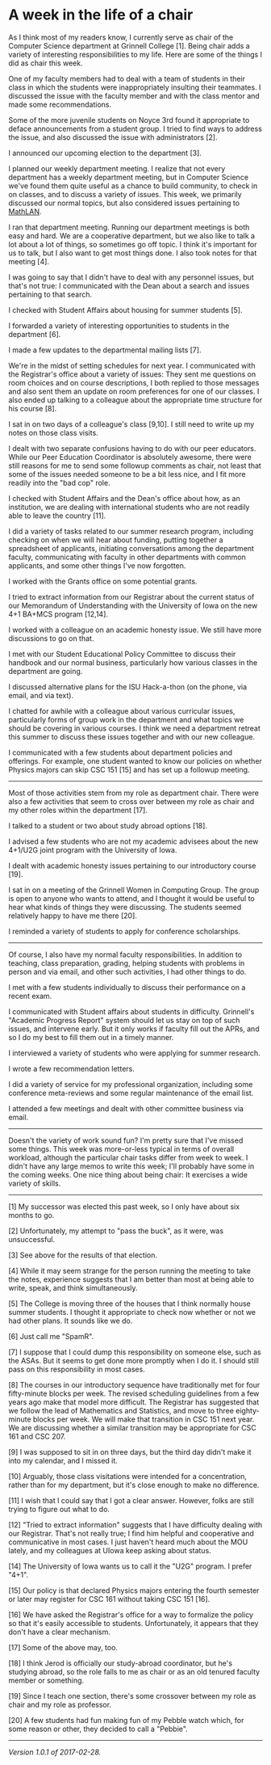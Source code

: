 A week in the life of a chair
=============================

As I think most of my readers know, I currently serve as chair of the
Computer Science department at Grinnell College [1].  Being chair adds
a variety of interesting responsibilities to my life.  Here are some
of the things I did as chair this week.

One of my faculty members had to deal with a team of students in their
class in which the students were inappropriately insulting their
teammates.  I discussed the issue with the faculty member and with the
class mentor and made some recommendations.

Some of the more juvenile students on Noyce 3rd found it appropriate to 
deface announcements from a student group.  I tried to find ways to
address the issue, and also discussed the issue with administrators [2].

I announced our upcoming election to the department [3].

I planned our weekly department meeting.  I realize that not every
department has a weekly department meeting, but in Computer Science we've
found them quite useful as a chance to build community, to check in on
classes, and to discuss a variety of issues.  This week, we primarily
discussed our normal topics, but also considered issues pertaining to
[MathLAN](mathlan).

I ran that department meeting.  Running our department meetings is both
easy and hard.  We are a cooperative department, but we also like to
talk a lot about a lot of things, so sometimes go off topic.  I think
it's important for us to talk, but I also want to get most things done.
I also took notes for that meeting [4].

I was going to say that I didn't have to deal with any personnel issues,
but that's not true: I communicated with the Dean about a search and
issues pertaining to that search.

I checked with Student Affairs about housing for summer students [5].

I forwarded a variety of interesting opportunities to students in 
the department [6].

I made a few updates to the departmental mailing lists [7].

We're in the midst of setting schedules for next year.  I communicated
with the Registrar's office about a variety of issues: They sent me
questions on room choices and on course descriptions, I both replied
to those messages and also sent them an update on room preferences for
one of our classes.  I also ended up talking to a colleague about the
appropriate time structure for his course [8].

I sat in on two days of a colleague's class [9,10].  I still need to write
up my notes on those class visits.

I dealt with two separate confusions having to do with our peer educators.
While our Peer Education Coordinator is absolutely awesome, there were
still reasons for me to send some followup comments as chair, not least
that some of the issues needed someone to be a bit less nice, and I fit
more readily into the "bad cop" role.

I checked with Student Affairs and the Dean's office about how, as an
institution, we are dealing with international students who are not
readily able to leave the country [11].

I did a variety of tasks related to our summer research program, including
checking on when we will hear about funding, putting together a spreadsheet
of applicants, initiating conversations among the department faculty, 
communicating with faculty in other departments with common applicants,
and some other things I've now forgotten.

I worked with the Grants office on some potential grants.

I tried to extract information from our Registrar about the current
status of our Memorandum of Understanding with the University of
Iowa on the new 4+1 BA+MCS program [12,14].

I worked with a colleague on an academic honesty issue.  We still have
more discussions to go on that.

I met with our Student Educational Policy Committee to discuss their
handbook and our normal business, particularly how various classes in
the department are going.

I discussed alternative plans for the ISU Hack-a-thon (on the phone,
via email, and via text).

I chatted for awhile with a colleague about various curricular issues,
particularly forms of group work in the department and what topics we
should be covering in various courses.  I think we need a department
retreat this summer to discuss these issues together and with our new
colleague.

I communicated with a few students about department policies and offerings.
For example, one student wanted to know our policies on whether Physics
majors can skip CSC 151 [15] and has set up a followup meeting.

---

Most of those activities stem from my role as department chair.  There
were also a few activities that seem to cross over between my role as
chair and my other roles within the department [17].

I talked to a student or two about study abroad options [18].

I advised a few students who are not my academic advisees about the
new 4+1/U2G joint program with the University of Iowa.

I dealt with academic honesty issues pertaining to our introductory
course [19].

I sat in on a meeting of the Grinnell Women in Computing Group.  The
group is open to anyone who wants to attend, and I thought it would be
useful to hear what kinds of things they were discussing.  The students
seemed relatively happy to have me there [20].  

I reminded a variety of students to apply for conference scholarships.

---

Of course, I also have my normal faculty responsibilities.  In addition
to teaching, class preparation, grading, helping students with problems in
person and via email, and other such activities, I had other things to do.

I met with a few students individually to discuss their performance on
a recent exam.

I communicated with Student affairs about students in difficulty.
Grinnell's "Academic Progress Report" system should let us stay on top
of such issues, and intervene early.  But it only works if faculty
fill out the APRs, and so I do my best to fill them out in a timely
manner.

I interviewed a variety of students who were applying for summer
research.

I wrote a few recommendation letters.

I did a variety of service for my professional organization, including
some conference meta-reviews and some regular maintenance of the 
email list.

I attended a few meetings and dealt with other committee business via
email.

---

Doesn't the variety of work sound fun?  I'm pretty sure that I've missed
some things.  This week was more-or-less typical in terms of overall
workload, although the particular chair tasks differ from week to week.
I didn't have any large memos to write this week; I'll probably have
some in the coming weeks.  One nice thing about being chair: It exercises
a wide variety of skills.

---

[1] My successor was elected this past week, so I only have about
six months to go.

[2] Unfortunately, my attempt to "pass the buck", as it were, was
unsuccessful.

[3] See above for the results of that election.

[4] While it may seem strange for the person running the meeting to take
the notes, experience suggests that I am better than most at being able
to write, speak, and think simultaneously.

[5] The College is moving three of the houses that I think normally
house summer students.  I thought it appropriate to check now whether
or not we had other plans.  It sounds like we do.

[6] Just call me "SpamR".

[7] I suppose that I could dump this responsibility on someone else,
such as the ASAs.  But it seems to get done more promptly when I do
it.  I should still pass on this responsibility in most cases.

[8] The courses in our introductory sequence have traditionally met
for four fifty-minute blocks per week.  The revised scheduling guidelines
from a few years ago make that model more difficult.  The Registrar
has suggested that we follow the lead of Mathematics and Statistics,
and move to three eighty-minute blocks per week.  We will make that
transition in CSC 151 next year.  We are discussing whether a similar
transition may be appropriate for CSC 161 and CSC 207.

[9] I was supposed to sit in on three days, but the third day didn't
make it into my calendar, and I missed it.

[10] Arguably, those class visitations were intended for a concentration,
rather than for my department, but it's close enough to make no
difference.

[11] I wish that I could say that I got a clear answer.  However, folks
are still trying to figure out what to do.

[12] "Tried to extract information" suggests that I have difficulty
dealing with our Registrar.  That's not really true; I find him
helpful and cooperative and communicative in most cases.  I just
haven't heard much about the MOU lately, and my colleagues at UIowa
keep asking about status.

[14] The University of Iowa wants us to call it the "U2G" program.
I prefer "4+1".

[15] Our policy is that declared Physics majors entering the fourth
semester or later may register for CSC 161 without taking CSC 151 [16].

[16] We have asked the Registrar's office for a way to formalize the
policy so that it's easily accessible to students.  Unfortunately,
it appears that they don't have a clear mechanism.  

[17] Some of the above may, too.

[18] I think Jerod is officially our study-abroad coordinator, but he's
studying abroad, so the role falls to me as chair or as an old tenured
faculty member or something.

[19] Since I teach one section, there's some crossover between my role
as chair and my role as professor.

[20] A few students had fun making fun of my Pebble watch which, for
some reason or other, they decided to call a "Pebbie".

---

*Version 1.0.1 of 2017-02-28.*
